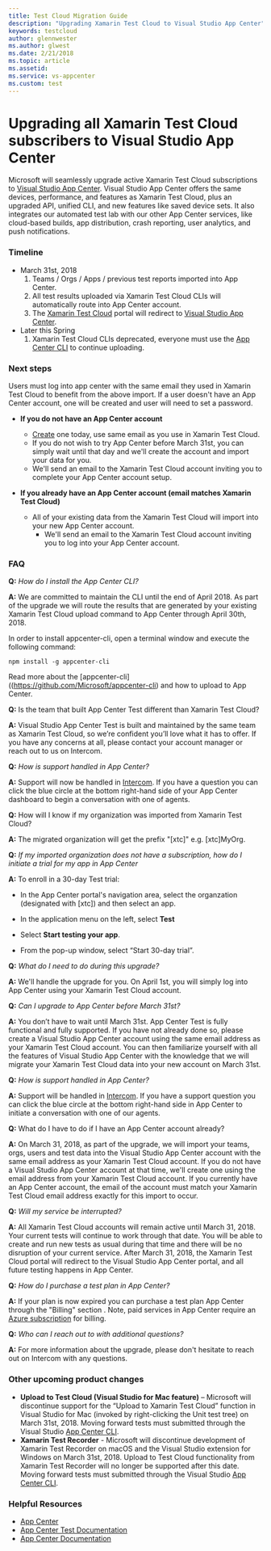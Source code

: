 ```yaml
---
title: Test Cloud Migration Guide
description: "Upgrading Xamarin Test Cloud to Visual Studio App Center"
keywords: testcloud
author: glennwester
ms.author: glwest
ms.date: 2/21/2018
ms.topic: article
ms.assetid: 
ms.service: vs-appcenter
ms.custom: test
---
```

# Upgrading all Xamarin Test Cloud subscribers to Visual Studio App Center<br/>
Microsoft will seamlessly upgrade active Xamarin Test Cloud subscriptions to [Visual Studio App Center](http://appcenter.ms). Visual Studio App Center offers the same devices, performance, and features as Xamarin Test Cloud, plus an upgraded API, unified CLI, and new features like saved device sets. It also integrates our automated test lab with our other App Center services, like cloud-based builds, app distribution, crash reporting, user analytics, and push notifications.
### Timeline
* March 31st, 2018 
	1. Teams / Orgs / Apps / previous test reports imported into App Center. 
	2. All test results uploaded via Xamarin Test Cloud CLIs will automatically route into App Center account.
	3. The [Xamarin Test Cloud](http://testcloud.xamarin.com) portal will redirect to [Visual Studio App Center](http://appcenter.ms).
* Later this Spring
	1. Xamarin Test Cloud CLIs deprecated, everyone must use the [App Center CLI](https://github.com/Microsoft/appcenter-cli) to continue uploading.

### Next steps
Users must log into app center with the same email they used in Xamarin Test Cloud to benefit from the above import. If a user doesn't have an App Center account, one will be created and user will need to set a password.

* **If you do not have an App Center account**
	* [Create](http://appcenter.ms/) one today, use same email as you use in Xamarin Test Cloud.
	*  If you do not wish to try App Center before March 31st, you can simply wait until that day and we'll create the account and import your data for you.
	*  We'll send an email to the Xamarin Test Cloud account inviting you to complete your App Center account setup.

* **If you already have an App Center account (email matches Xamarin Test Cloud)**
	* All of your existing data from the Xamarin Test Cloud will import into your new App Center account.
    	* We'll send an email to the Xamarin Test Cloud account inviting you to log into your App Center account.
	

### FAQ

**Q:** *How do I install the App Center CLI?*
 
**A:** We are committed to maintain the CLI until the end of April 2018. As part of the upgrade we will route the results that are generated by your existing Xamarin Test Cloud upload command to App Center through April 30th, 2018.

In order to install appcenter-cli, open a terminal window and execute the following command:


```
npm install -g appcenter-cli
```
Read more about the [appcenter-cli]((https://github.com/Microsoft/appcenter-cli) and how to upload to App Center.

**Q:** Is the team that built App Center Test different than Xamarin Test Cloud? 

**A:** Visual Studio App Center Test is built and maintained by the same team as Xamarin Test Cloud, so we’re confident you’ll love what it has to offer. If you have any concerns at all, please contact your account manager or reach out to us on Intercom.

**Q:** *How is support handled in App Center?*

**A:** Support will now be handled in [Intercom](https://intercom.help/appcenter). If you have a question you can click the blue circle at the bottom right-hand side of your App Center dashboard to begin a conversation with one of agents.

**Q:** How will I know if my organization was imported from Xamarin Test Cloud?

**A:** The migrated organization will get the prefix "[xtc]" e.g. [xtc]MyOrg.

**Q:** *If my imported organization does not have a subscription, how do I initiate a trial for my app in App Center*

**A:** To enroll in a 30-day Test trial:

- In the App Center portal's navigation area, select the organzation (designated with [xtc]) and then select an app.

- In the application menu on the left, select **Test**

- Select **Start testing your app**.

- From the pop-up window, select “Start 30-day trial”.

**Q:** *What do I need to do during this upgrade?*

**A:** We'll handle the upgrade for you. On April 1st, you will simply log into App Center using your Xamarin Test Cloud account.

**Q:** *Can I upgrade to App Center before March 31st?*

**A:** You don’t have to wait until March 31st. App Center Test is fully functional and fully supported. If you have not already done so, please create a Visual Studio App Center account using the same email address as your Xamarin Test Cloud account. You can then familiarize yourself with all the features of Visual Studio App Center with the knowledge that we will migrate your Xamarin Test Cloud data into your new account on March 31st.

**Q:** *How is support handled in App Center?*

**A:** Support will be handled in [Intercom](https://intercom.help/appcenter). If you have a support question you can click the blue circle at the bottom right-hand side in App Center to initiate a conversation with one of our agents.

**Q:** What do I have to do if I have an App Center account already?

**A:** On March 31, 2018, as part of the upgrade, we will import your teams, orgs, users and test data into the Visual Studio App Center account with the same email address as your Xamarin Test Cloud account. If you do not have a Visual Studio App Center account at that time, we'll create one using the email address from your Xamarin Test Cloud account. If you currently have an App Center account, the email of the account must match your Xamarin Test Cloud email address exactly for this import to occur.

**Q:** *Will my service be interrupted?*

**A:** All Xamarin Test Cloud accounts will remain active until March 31, 2018. Your current tests will continue to work through that date. You will be able to create and run new tests as usual during that time and there will be no disruption of your current service. After March 31, 2018, the Xamarin Test Cloud portal will redirect to the Visual Studio App Center portal, and all future testing happens in App Center.


**Q:** *How do I purchase a test plan in App Center?*

**A:** If your plan is now expired you can purchase a test plan App Center through the "Billing" section . Note, paid services in App Center require an [Azure subscription](https://docs.microsoft.com/en-us/appcenter/general/azure-subscriptions/) for billing.

**Q:** *Who can I reach out to with additional questions?*

**A:** For more information about the upgrade, please don't hesitate to reach out on Intercom with any questions.

### Other upcoming product changes
* **Upload to Test Cloud (Visual Studio for Mac feature)** – Microsoft will discontinue support for the “Upload to Xamarin Test Cloud” function in Visual Studio for Mac (invoked by right-clicking the Unit test tree) on March 31st, 2018. Moving forward tests must submitted through the Visual Studio [App Center CLI](https://docs.microsoft.com/en-us/appcenter/test-cloud/preparing-for-upload/).
* **Xamarin Test Recorder** - Microsoft will discontinue development of Xamarin Test Recorder on macOS and the Visual Studio extension for Windows on March 31st, 2018. Upload to Test Cloud functionality from Xamarin Test Recorder will no longer be supported after this date. Moving forward tests must submitted through the Visual Studio [App Center CLI](https://docs.microsoft.com/en-us/appcenter/test-cloud/preparing-for-upload/).

### Helpful Resources
* [App Center](https://appcenter.ms)
* [App Center Test Documentation](https://docs.microsoft.com/en-us/appcenter/test-cloud/)
* [App Center Documentation](https://docs.microsoft.com/en-us/appcenter)
